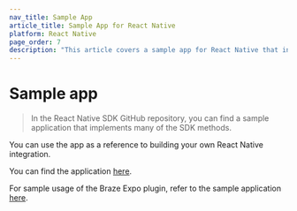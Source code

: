 ```yaml
---
nav_title: Sample App
article_title: Sample App for React Native
platform: React Native
page_order: 7
description: "This article covers a sample app for React Native that integrates the Braze SDK"
---
```


# Sample app

> In the React Native SDK GitHub repository, you can find a sample application that implements many of the SDK methods.

You can use the app as a reference to building your own React Native integration.

You can find the application [here](https://github.com/braze-inc/braze-react-native-sdk/tree/master/BrazeProject).

For sample usage of the Braze Expo plugin, refer to the sample application [here](https://github.com/braze-inc/braze-expo-plugin/tree/main/example).
